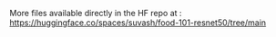 More files available directly in the HF repo at : https://huggingface.co/spaces/suvash/food-101-resnet50/tree/main
